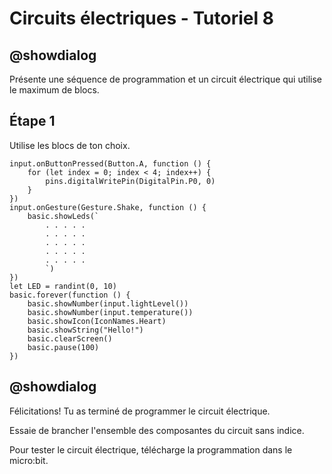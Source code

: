# Circuits électriques - Tutoriel 8

## @showdialog

Présente une séquence de programmation et un circuit électrique qui utilise le maximum de blocs.

## Étape 1

Utilise les blocs de ton choix.

```blocks
input.onButtonPressed(Button.A, function () {
    for (let index = 0; index < 4; index++) {
        pins.digitalWritePin(DigitalPin.P0, 0)
    }
})
input.onGesture(Gesture.Shake, function () {
    basic.showLeds(`
        . . . . .
        . . . . .
        . . . . .
        . . . . .
        . . . . .
        `)
})
let LED = randint(0, 10)
basic.forever(function () {
    basic.showNumber(input.lightLevel())
    basic.showNumber(input.temperature())
    basic.showIcon(IconNames.Heart)
    basic.showString("Hello!")
    basic.clearScreen()
    basic.pause(100)
})

```

## @showdialog 

Félicitations! Tu as terminé de programmer le circuit électrique.

Essaie de brancher l'ensemble des composantes du circuit sans indice.

Pour tester le circuit électrique, télécharge la programmation dans le micro:bit.